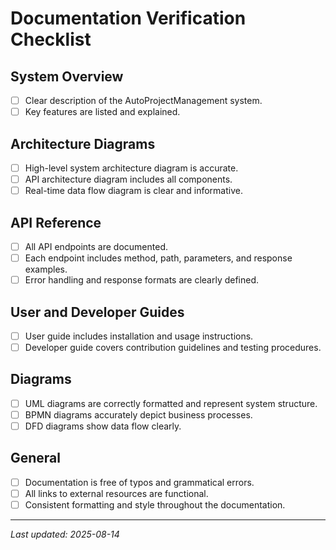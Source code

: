 # Documentation Verification Checklist

## System Overview
- [ ] Clear description of the AutoProjectManagement system.
- [ ] Key features are listed and explained.

## Architecture Diagrams
- [ ] High-level system architecture diagram is accurate.
- [ ] API architecture diagram includes all components.
- [ ] Real-time data flow diagram is clear and informative.

## API Reference
- [ ] All API endpoints are documented.
- [ ] Each endpoint includes method, path, parameters, and response examples.
- [ ] Error handling and response formats are clearly defined.

## User and Developer Guides
- [ ] User guide includes installation and usage instructions.
- [ ] Developer guide covers contribution guidelines and testing procedures.

## Diagrams
- [ ] UML diagrams are correctly formatted and represent system structure.
- [ ] BPMN diagrams accurately depict business processes.
- [ ] DFD diagrams show data flow clearly.

## General
- [ ] Documentation is free of typos and grammatical errors.
- [ ] All links to external resources are functional.
- [ ] Consistent formatting and style throughout the documentation.

---

*Last updated: 2025-08-14*
